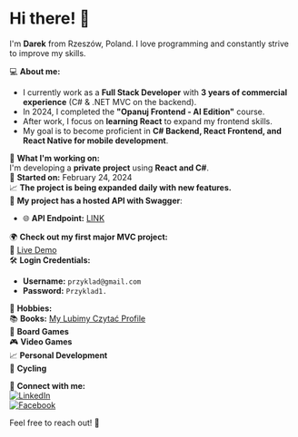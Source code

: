 # Hi there! 👋  

I'm **Darek** from Rzeszów, Poland. I love programming and constantly strive to improve my skills.  

💻 **About me:**  
- I currently work as a **Full Stack Developer** with **3 years of commercial experience** (C# & .NET MVC on the backend).  
- In 2024, I completed the **"Opanuj Frontend - AI Edition"** course.  
- After work, I focus on **learning React** to expand my frontend skills.  
- My goal is to become proficient in **C# Backend, React Frontend, and React Native for mobile development**.  

🚀 **What I'm working on:**  
I'm developing a **private project** using **React and C#**.  
📆 **Started on:** February 24, 2024  
📈 **The project is being expanded daily with new features.**  
🔗 **My project has a hosted API with Swagger**:  
- 🌐 **API Endpoint:** [LINK](https://commandcenter-production-8949.up.railway.app/swagger/index.html)  

🌍 **Check out my first major MVC project:**  
🔗 [Live Demo](http://systematyczny01-001-site1.otempurl.com/)  
🛠 **Login Credentials:**  
- **Username:** `przyklad@gmail.com`  
- **Password:** `Przyklad1.`  

🎯 **Hobbies:**  
📚 **Books:** [My Lubimy Czytać Profile](https://lubimyczytac.pl/profil/87335/Dariusz)  
🎲 **Board Games**  
🎮 **Video Games**  
📈 **Personal Development**  
🚴 **Cycling**  

🔗 **Connect with me:**  
[![LinkedIn](https://img.shields.io/badge/LinkedIn-Profile-blue?style=flat&logo=linkedin)](https://www.linkedin.com/in/dariusz-filar/)  
[![Facebook](https://img.shields.io/badge/Facebook-Profile-blue?style=flat&logo=facebook)](https://www.facebook.com/darek.filar/)  

Feel free to reach out! 🤝  
